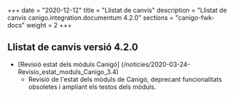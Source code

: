 +++
date        = "2020-12-12"
title       = "Llistat de canvis"
description = "Llistat de canvis canigo.integration.documentum 4.2.0"
sections    = "canigo-fwk-docs"
weight		= 2
+++

## Llistat de canvis versió 4.2.0

- [Revisió estat dels mòduls Canigó] (/noticies/2020-03-24-Revisio_estat_moduls_Canigo_3.4)
   - Revisió de l'estat dels mòduls de Canigó, deprecant funcionalitats obsoletes i ampliant els testos dels mòduls.
